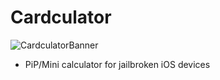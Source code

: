# Cardculator

![CardculatorBanner](https://user-images.githubusercontent.com/52459150/167665972-a1e67748-3189-4d58-91bf-a12fe1646b60.png)


- PiP/Mini calculator for jailbroken iOS devices
